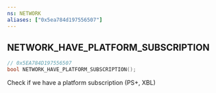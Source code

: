 ```yaml
---
ns: NETWORK
aliases: ["0x5ea784d197556507"]
---
```

## NETWORK_HAVE_PLATFORM_SUBSCRIPTION

```c
// 0x5EA784D197556507
bool NETWORK_HAVE_PLATFORM_SUBSCRIPTION();
```

Check if we have a platform subscription (PS+, XBL)


